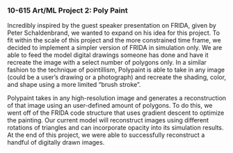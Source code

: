 ### 10-615 Art/ML Project 2: Poly Paint

Incredibly inspired by the guest speaker presentation on FRIDA, given by Peter Schaldenbrand, we wanted to expand on his idea for this project. To fit within the scale of this project and the more constrained time frame, we decided to implement a simpler version of FRIDA in simulation only. We are able to feed the model digital drawings someone has done and have it recreate the image with a select number of polygons only. In a similar fashion to the technique of pointillism, Polypaint is able to take in any image (could be a user’s drawing or a photograph) and recreate the shading, color, and shape using a more limited “brush stroke”. 

Polypaint takes in any high-resolution image and generates a reconstruction of that image using an user-defined amount of polygons. To do this, we went off of the FRIDA code structure that uses gradient descent to optimize the painting. Our current model will reconstruct images using different rotations of triangles and can incorporate opacity into its simulation results. At the end of this project, we were able to successfully reconstruct a handful of digitally drawn images. 
